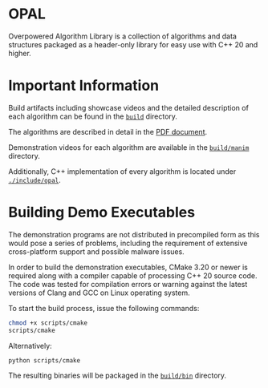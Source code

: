 # OPAL

Overpowered Algorithm Library is a collection of algorithms and data structures packaged as a header-only library for easy use with C++ 20 and higher.

# Important Information

Build artifacts including showcase videos and the detailed description of each algorithm can be found in the [`build`](./build) directory.

The algorithms are described in detail in the [PDF document](./build/opal.pdf).

Demonstration videos for each algorithm are available in the [`build/manim`](./build/manim) directory.

Additionally, C++ implementation of every algorithm is located under [`./include/opal`](./include/opal).

# Building Demo Executables

The demonstration programs are not distributed in precompiled form as this would pose a series of problems, including the requirement of extensive cross-platform support and possible malware issues.

In order to build the demonstration executables, CMake 3.20 or newer is required along with a compiler capable of processing C++ 20 source code.
The code was tested for compilation errors or warning against the latest versions of Clang and GCC on Linux operating system.

To start the build process, issue the following commands:

```bash
chmod +x scripts/cmake
scripts/cmake
```

Alternatively:

```bash
python scripts/cmake
```

The resulting binaries will be packaged in the [`build/bin`](./build/bin) directory.
